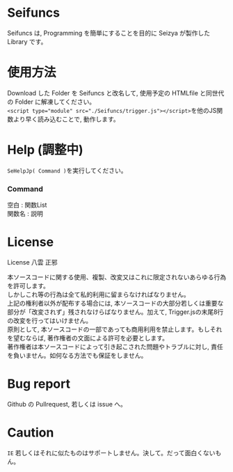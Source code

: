 # Seifuncs
Seifuncs は, Programming を簡単にすることを目的に Seizya が製作した Library です。

# 使用方法
Download した Folder を Seifuncs と改名して, 使用予定の HTMLfile と同世代の Folder に解凍してください。  
`<script type="module" src="./Seifuncs/trigger.js"></script>`を他のJS関数より早く読み込むことで, 動作します。

# Help (調整中)
`SeHelpJp( Command )`を実行してください。
### Command
空白 : 関数List  
関数名 : 説明

# License 
License 八雲 正邪

本ソースコードに関する使用、複製、改変又はこれに限定されないあらゆる行為を許可します。</br>
しかしこれ等の行為は全て私的利用に留まらなければなりません。</br>
上記の権利者以外が配布する場合には, 本ソースコードの大部分若しくは重要な部分が「改変されず」残されなけらばなりません。加えて, Trigger.jsの末尾8行の改変を行ってはいけません。</br>
原則として, 本ソースコードの一部であっても商用利用を禁止します。もしそれを望むならば, 著作権者の文面による許可を必要とします。</br>
著作権者は本ソースコードによって引き起こされた問題やトラブルに対し, 責任を負いません。如何なる方法でも保証をしません。</br>

# Bug report
Github の Pullrequest, 若しくは issue へ。

# Caution 
`IE` 若しくはそれに似たものはサポートしません。決して。だって面白くないもん。